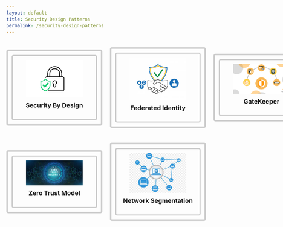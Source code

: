 ```yaml
---
layout: default
title: Security Design Patterns
permalink: /security-design-patterns
---
```


<style>
  .button-container {
    display: grid;
    grid-template-columns: repeat(4, 1fr);
    gap: 20px;
    justify-items: center;
    align-items: center;
    padding-bottom: 50px;
  }

  .button {
    text-align: center;
    border: 4px solid #ccc;
    padding: 10px;
    border-radius: 5px;
  }

  .button img {
    width: 150px; /* Adjust as needed */
    height: auto;
    display: block;
    margin: 0 auto;
  }

  .button h3 {
    margin-top: 10px;
  }

  .box {
    border: 3px solid #ccc;
    padding: 10px;
    border-radius: 5px;
    width: 200px; /* Adjust as needed */
    text-align: center;
  }

  .button a {
    text-decoration: none;
  }

  h1 {
    font-size: 36px; /* Increase font size */
    text-align: left; /* Center align the text */
    margin-top: 40px; /* Add some top margin */
  }
</style>



<div class="button-container">
  <div class="button">
    <div class="box">
      <a href="/security-design-pattern/security-by-design-cloud">
        <img src="./pictures/security-by-design-icon.png" alt="Security By Design">
        <h3>Security By Design</h3>
      </a>
    </div>
  </div>
  <div class="button">
    <div class="box">
      <a href="/security-design-pattern/federated-identity">
        <img src="./pictures/Federated-Identity-icon.png" alt="Federated Identity">
        <h3>Federated Identity</h3>
      </a>
    </div>
  </div>
  <div class="button">
    <div class="box">
      <a href="/security-design-pattren/gatekeeper">
        <img src="./pictures/Gatekeeper-icon.png" alt="GateKeeper">
        <h3>GateKeeper</h3>
      </a>
    </div>
  </div>
  <div class="button">
    <div class="box">
      <a href="/security-design-pattern/valet-key">
        <img src="./pictures/Valet-Key.png" alt="Valet Key">
        <h3>Valet Key</h3>
      </a>
    </div>
  </div>
  <div class="button">
    <div class="box">
      <a href="/security-design-pattern/zero-trust-model">
        <img src="./pictures/zero-trust-icon.png" alt="Zero Trust Model">
        <h3>Zero Trust Model</h3>
      </a>
    </div>
  </div>
  <div class="button">
    <div class="box">
      <a href="/security-design-pattern/network-segmentation">
        <img src="./pictures/Network-Segmentation-icon.png" alt="Network Segmentation">
        <h3>Network Segmentation</h3>
      </a>
    </div>
  </div>
</div>
